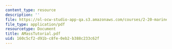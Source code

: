 ```yaml
---
content_type: resource
description: ''
file: https://ol-ocw-studio-app-qa.s3.amazonaws.com/courses/2-20-marine-hydrodynamics-13-021-spring-2005/160c5cf2d91bc8fe0eb2b388c233c62f_AMassTutorial.pdf
file_type: application/pdf
resourcetype: Document
title: AMassTutorial.pdf
uid: 160c5cf2-d91b-c8fe-0eb2-b388c233c62f
---
```

